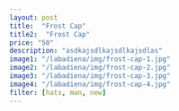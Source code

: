 ```yaml
---
layout: post
title:  "Frost Cap"
title2:  "Frost Cap"
price: "50"
description: "asdkajsdlkajsdlkajsdlas"
image1: "/labadiena/img/frost-cap-1.jpg"
image2: "/labadiena/img/frost-cap-2.jpg"
image3: "/labadiena/img/frost-cap-3.jpg"
image4: "/labadiena/img/frost-cap-4.jpg"
filter: [hats, man, new]
---
```

